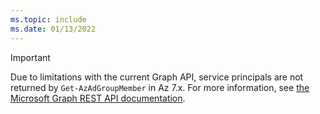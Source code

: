 ```yaml
---
ms.topic: include
ms.date: 01/13/2022
---
```


> [!IMPORTANT]
> Due to limitations with the current Graph API, service principals are not returned by
> `Get-AzAdGroupMember` in Az 7.x. For more information, see
> [the Microsoft Graph REST API documentation](/graph/api/group-list-members).
